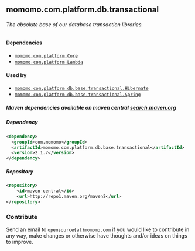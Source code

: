 <!---
-->

## momomo.com.platform.db.transactional

###### The absolute base of our database transaction libraries.

#### Dependencies 
* [`momomo.com.platform.Core`](https://github.com/momomo/momomo.com.platform.Core) 
* [`momomo.com.platform.Lambda`](https://github.com/momomo/momomo.com.platform.Lambda)

#### Used by
* [`momomo.com.platform.db.base.transactional.Hibernate`](https://github.com/momomo/momomo.com.platform.db.transactional.Hibernate) 
* [`momomo.com.platform.db.base.transactional.Spring`](https://github.com/momomo/momomo.com.platform.db.transactional.Spring) 

##### Maven dependencies available on maven central [search.maven.org](https://search.maven.org/search?q=com.momomo)
##### Dependency   
```xml
<dependency>
  <groupId>com.momomo</groupId>
  <artifactId>momomo.com.platform.db.base.transactional</artifactId>
  <version>2.1.7</version>
</dependency>                                                      
```                         
##### Repository
```xml
<repository>
    <id>maven-central</id>
    <url>http://repo1.maven.org/maven2</url>
</repository>
```

### Contribute
Send an email to `opensource{at}momomo.com` if you would like to contribute in any way, make changes or otherwise have thoughts and/or ideas on things to improve.